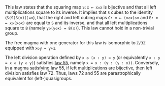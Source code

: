 This law states that the squaring map `S:x ↦ x◇x` is bijective and that all left multiplications square to its inverse.  It implies that `S` cubes to the identity (`S(S(S(x)))=x`), that the right and left cubing maps `C: x ↦ (x◇x)◇x` and `B: x ↦ x◇(x◇x)` are equal to `S` and its inverse, and that all left multiplications square to `B` (namely `y◇(y◇x) = B(x)`).  This law cannot hold in a non-trivial group.

The free magma with one generator for this law is isomorphic to `ℤ/3ℤ` equipped with `x◇y = y+1`.

The left division operation defined by `x ◇ (x : y) = y` (or equivalently `x : y = x ◇ (y ◇ y)`) satisfies [law 55](https://teorth.github.io/equational_theories/implications/?55), namely `x = x : (y : (y : x))`.  Conversely, in a magma satisfying law 55, if left multiplications are bijective, then left division satisfies law 72.  Thus, laws 72 and 55 are parastrophically equivalent for (left-)quasigroups.
